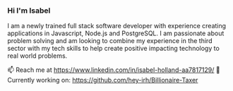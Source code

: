 ### Hi I'm Isabel

I am a newly trained full stack software developer with experience creating applications in Javascript, Node.js and PostgreSQL. I am passionate about problem solving and am looking to combine my experience in the third sector with my tech skills to help create positive impacting technology to real world problems.

📫 Reach me at https://www.linkedin.com/in/isabel-holland-aa7817129/
🔭 Currently working on: https://github.com/hey-irh/Billionaire-Taxer
